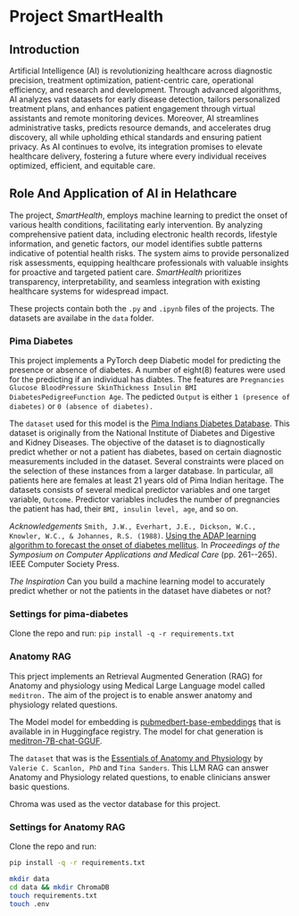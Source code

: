 # Project SmartHealth

## Introduction
Artificial Intelligence (AI) is revolutionizing healthcare across diagnostic precision, treatment optimization, patient-centric care, operational efficiency, and research and development. Through advanced algorithms, AI analyzes vast datasets for early disease detection, tailors personalized treatment plans, and enhances patient engagement through virtual assistants and remote monitoring devices. Moreover, AI streamlines administrative tasks, predicts resource demands, and accelerates drug discovery, all while upholding ethical standards and ensuring patient privacy. As AI continues to evolve, its integration promises to elevate healthcare delivery, fostering a future where every individual receives optimized, efficient, and equitable care.

## Role And Application of AI in Helathcare

The project, *SmartHealth*, employs machine learning to predict the onset of various health conditions, facilitating early intervention. By analyzing comprehensive patient data, including electronic health records, lifestyle information, and genetic factors, our model identifies subtle patterns indicative of potential health risks. The system aims to provide personalized risk assessments, equipping healthcare professionals with valuable insights for proactive and targeted patient care. *SmartHealth* prioritizes transparency, interpretability, and seamless integration with existing healthcare systems for widespread impact.


These projects contain both the `.py` and `.ipynb` files of the projects. The datasets are availabe in the `data` folder.

### Pima Diabetes
This project implements a PyTorch deep Diabetic model for predicting the presence or absence of diabetes. A number of eight(8) features were used for the predicting if an individual has diabtes.
The features are `Pregnancies	Glucose	BloodPressure SkinThickness Insulin BMI DiabetesPedigreeFunction Age`. The pedicted `Output` is either `1 (presence of diabetes)` or `0 (absence of diabetes).`

The `dataset` used for this model is the [Pima Indians Diabetes Database](https://www.kaggle.com/datasets/uciml/pima-indians-diabetes-database). This dataset is originally from the National Institute of Diabetes and Digestive and Kidney Diseases. The objective of the dataset is to diagnostically predict whether or not a patient has diabetes, based on certain diagnostic measurements included in the dataset. Several constraints were placed on the selection of these instances from a larger database. In particular, all patients here are females at least 21 years old of Pima Indian heritage.
The datasets consists of several medical predictor variables and one target variable, `Outcome`. Predictor variables includes the number of pregnancies the patient has had, their `BMI, insulin level, age`, and so on.

*Acknowledgements*
`Smith, J.W., Everhart, J.E., Dickson, W.C., Knowler, W.C., & Johannes, R.S. (1988)`. [Using the ADAP learning algorithm to forecast the onset of diabetes mellitus](http://rexa.info/paper/04587c10a7c92baa01948f71f2513d5928fe8e81). In _Proceedings of the Symposium on Computer Applications and Medical Care_ (pp. 261--265). IEEE Computer Society Press.

*The Inspiration*
Can you build a machine learning model to accurately predict whether or not the patients in the dataset have diabetes or not?

### Settings for pima-diabetes
Clone the repo and run:
`pip install -q -r requirements.txt`


### Anatomy RAG
This prject implements an Retrieval Augmented Generation (RAG) for Anatomy and physiology using Medical Large Language model called `meditron.` The aim of the project is to enable answer anatomy and physiology related questions.

The Model model for embedding is [pubmedbert-base-embeddings](https://huggingface.co/NeuML/pubmedbert-base-embeddings) that is available in in Huggingface registry. The model for chat generation is [meditron-7B-chat-GGUF](https://huggingface.co/TheBloke/meditron-7B-GGUF). 

The `dataset` that was is the [Essentials of Anatomy and Physiology](https://repository.poltekkes-kaltim.ac.id/1144/1/Essentials%20of%20Anatomy%20and%20Physiology%20(%20PDFDrive%20).pdf) by `Valerie C. Scanlon, PhD` and `Tina Sanders`. This LLM RAG can answer Anatomy and Physiology related questions, to enable clinicians answer basic questions.

Chroma was used as the vector database for this project.

### Settings for Anatomy RAG
Clone the repo and run:
```bash
pip install -q -r requirements.txt

mkdir data
cd data && mkdir ChromaDB
touch requirements.txt
touch .env



